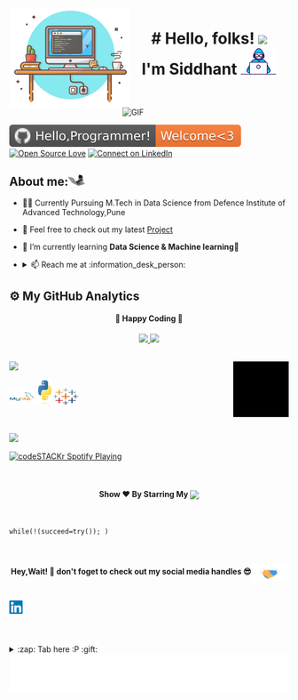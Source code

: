 <img align="left" height="180px" src="https://github.com/sid1hant/sid1hant/blob/master/images/Capture.png" alt="image" />

<img align="right" alt="GIF"  width="300px" src="https://github.com/sid1hant/sid1hant/images/giphy.webp" />


<h1 align="center"># Hello, folks! <img src="https://github.com/sid1hant/sid1hant/images/wave.gif" width="30px"><br> I'm Siddhant    
<img src="https://github.com/sid1hant/sid1hant/blob/main/images/Developer.gif" width="65px"></h1><br><br>
<!--  <center><a href="https://www.linkedin.com/in/anikethsukhtankar/">
  <img align="center" alt="Aniketh's LinkedIn" width="22px" src="https://cdn.jsdelivr.net/npm/simple-icons@v3/icons/linkedin.svg" />
<a href="https://www.facebook.com/thegoanguy/">
  <img align="center" alt="Aniketh's Instagram" width="22px" src="https://cdn.jsdelivr.net/npm/simple-icons@v3/icons/facebook.svg" />
</a>
  </center>
<br> -->


[![Hello programmer Welcome to my profile](https://github.com/sid1hant/sid1hant/blob/main/images/Hello%2CProgrammer!-Welcome_3-orange.svg)](https://github.com/sid1hant)  [![Open Source Love](https://badges.frapsoft.com/os/v2/open-source.svg?v=103)](https://github.com/sid1hant)  [![Connect on LinkedIn](https://img.shields.io/badge/--linkedin?label=LinkedIn&logo=LinkedIn&style=social)](https://www.linkedin.com/in/siddhant-singh-a410b1b3/)

<!-- <br><br>
<br><img align="right" alt="GIF" src="https://i.pinimg.com/originals/e4/26/70/e426702edf874b181aced1e2fa5c6cde.gif" />
 -->
## About me:<img src="https://github.com/sid1hant/sid1hant/blob/main/images/68747470733a2f2f6d656469612e67697068792e636f6d2f6d656469612f57556c706c634d704f43456d5447427442572f67697068792e676966.gif" width="30"> 

- 🧑‍🎓 Currently Pursuing M.Tech in Data Science from  Defence Institute of Advanced Technology,Pune
 

- 🔭 Feel free to check out my latest [Project](https://github.com/sid1hant/Reddit-Upvotes-Prediction)

- 🌱 I’m currently learning **Data Science & Machine learning🤩**
 

- <details> <summary> 📫 Reach me at :information_desk_person: </summary><a href="mailto:siddhant99singh@gmail.com"> <img src="https://github.com/sid1hant/sid1hant/blob/main/images/gmail.png" width="22px"/> </a><a href="https://wa.me/918218707132" target="blank"><img align="center" src="https://github.com/sid1hant/sid1hant/blob/main/images/5ae21cc526c97415d3213554.png" width="40x" /></a>
</details>


## :gear: My GitHub Analytics
<div align="center">
  <h4> 
    🏃 Happy Coding 🏃 
  </h4>
</div>
<p align="center">
  <a href="https://github.com/sid1hant">
    <img height="180em" src="https://github-readme-stats.vercel.app/api?username=sid1hant&count_private=true&theme=algolia&hide_border=true&show_icons=true&include_all_commits=true"/>
    <img height="180em" src="https://github-readme-stats.vercel.app/api/top-langs/?username=sid1hant&theme=algolia&hide_border=true&langs_count=9&layout=compact"/>
  </a>
</p>


<br>

<img height="25" src="https://github.com/sid1hant/sid1hant/blob/main/images/Languages%20and%20%20tools-%20%F0%9F%93%9A-green.svg" />
<img align="right" alt="GIF"  width="100px" src="https://github.com/sid1hant/sid1hant/blob/main/images/giphy%20(1).gif" />
<p align="left"><img src="https://github.com/sid1hant/sid1hant/blob/main/images/mysql-original-wordmark.svg" alt="mysql" width="45" height="30"/>  <img src="https://github.com/sid1hant/sid1hant/blob/main/images/python-original.svg" alt="python" width="30" height="45"/><img src="https://github.com/sid1hant/sid1hant/blob/main/images/tableau-software.svg" width="45" height="30"/>  
 </p>
 

<br>



<br>
<img height="27" src="https://github.com/sid1hant/sid1hant/blob/main/images/Spotify%20Playing%20-%20%F0%9F%8E%A7-yellow.svg" />

[<img src="https://now-playing-codestackr.vercel.app/api/spotify-playing" alt="codeSTACKr Spotify Playing" width="350" />](https://open.spotify.com/artist/1Xyo4u8uXC1ZmMpatF05PJ)

<br>

<h4 align="center">Show ❤️ By Starring My <a href='https://github.com/sid1hant'><img align='center'  height="22" src="https://github.com/sid1hant/sid1hant/blob/main/images/Repos!%F0%9F%98%8A-purple.svg" /></a></h4>

<br>


```python3
while(!(succeed=try()); )
```
<br>
 <h4 align="center">Hey,Wait! 👋 don't foget to check out my social media handles 😎<img align="center" src="https://github.com/sid1hant/sid1hant/blob/main/images/Handshake.gif" height="30px"></h4> <br>

<a href="https://www.linkedin.com/in/siddhant-singh-a410b1b3/">
  <img align="left" src="https://github.com/sid1hant/sid1hant/blob/main/images/Linkedin%20(1).svg" alt="kushal's linkedin" width="24px" />
</a>  
 


<br><br><br>

<details>
  <summary>:zap: Tab here :P :gift:</summary>
<p align="center"><img src="https://github.com/sid1hant/sid1hant/blob/main/images/tenor.gif" width="50"></p> 
  <img align="right" src="https://github.com/sid1hant/sid1hant/blob/main/images/89112043-60fe4d80-d412-11ea-920f-aa722997007a.gif" alt="Coder GIF" width="150" height="100">
</details>  
<img align='center'  height="70" alt="Thanks" width="100%" src="https://github.com/sid1hant/sid1hant/blob/main/images/marquee.svg"/> 

